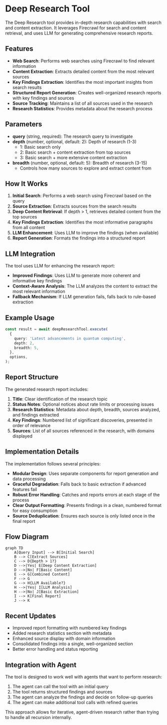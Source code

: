 # Deep Research Tool

The Deep Research tool provides in-depth research capabilities with search and content extraction. It leverages Firecrawl for search and content retrieval, and uses LLM for generating comprehensive research reports.

## Features

- **Web Search**: Performs web searches using Firecrawl to find relevant information
- **Content Extraction**: Extracts detailed content from the most relevant sources
- **Key Findings Extraction**: Identifies the most important insights from search results
- **Structured Report Generation**: Creates well-organized research reports with key findings and sources
- **Source Tracking**: Maintains a list of all sources used in the research
- **Research Statistics**: Provides metadata about the research process

## Parameters

- **query** (string, required): The research query to investigate
- **depth** (number, optional, default: 2): Depth of research (1-3)
  - 1: Basic search only
  - 2: Basic search + content extraction from top sources
  - 3: Basic search + more extensive content extraction
- **breadth** (number, optional, default: 5): Breadth of research (3-15)
  - Controls how many sources to explore and extract content from

## How It Works

1. **Initial Search**: Performs a web search using Firecrawl based on the query
2. **Source Extraction**: Extracts sources from the search results
3. **Deep Content Retrieval**: If depth > 1, retrieves detailed content from the top sources
4. **Key Findings Extraction**: Identifies the most informative paragraphs from all content
5. **LLM Enhancement**: Uses LLM to improve the findings (when available)
6. **Report Generation**: Formats the findings into a structured report

## LLM Integration

The tool uses LLM for enhancing the research report:

- **Improved Findings**: Uses LLM to generate more coherent and informative key findings
- **Context-Aware Analysis**: The LLM analyzes the content to extract the most relevant information
- **Fallback Mechanism**: If LLM generation fails, falls back to rule-based extraction

## Example Usage

```typescript
const result = await deepResearchTool.execute(
  {
    query: 'Latest advancements in quantum computing',
    depth: 2,
    breadth: 5,
  },
  options,
);
```

## Report Structure

The generated research report includes:

1. **Title**: Clear identification of the research topic
2. **Status Notes**: Optional notices about rate limits or processing issues
3. **Research Statistics**: Metadata about depth, breadth, sources analyzed, and findings extracted
4. **Key Findings**: Numbered list of significant discoveries, presented in order of relevance
5. **Sources**: List of all sources referenced in the research, with domains displayed

## Implementation Details

The implementation follows several principles:

- **Modular Design**: Uses separate components for report generation and data processing
- **Graceful Degradation**: Falls back to basic extraction if advanced features fail
- **Robust Error Handling**: Catches and reports errors at each stage of the process
- **Clear Output Formatting**: Presents findings in a clean, numbered format for easy consumption
- **Source Deduplication**: Ensures each source is only listed once in the final report

## Flow Diagram

```mermaid
graph TD
    A[Query Input] --> B[Initial Search]
    B --> C[Extract Sources]
    C --> D{Depth > 1?}
    D -->|Yes| E[Deep Content Extraction]
    D -->|No| F[Basic Content]
    E --> G[Combined Content]
    F --> G
    G --> H{LLM Available?}
    H -->|Yes| I[LLM Analysis]
    H -->|No| J[Basic Extraction]
    I --> K[Final Report]
    J --> K
```

## Recent Updates

- Improved report formatting with numbered key findings
- Added research statistics section with metadata
- Enhanced source display with domain information
- Consolidated findings into a single, well-organized section
- Better error handling and status reporting

## Integration with Agent

The tool is designed to work well with agents that want to perform research:

1. The agent can call the tool with an initial query
2. The tool returns structured findings and sources
3. The agent can analyze the findings and decide on follow-up queries
4. The agent can make additional tool calls with refined queries

This approach allows for iterative, agent-driven research rather than trying to handle all recursion internally.
